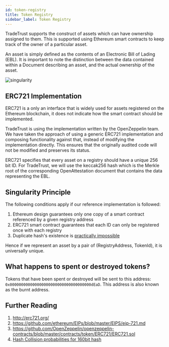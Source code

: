 ```yaml
---
id: token-registry
title: Token Registry
sidebar_label: Token Registry
---
```


TradeTrust supports the construct of assets which can have ownership assigned to them. This is supported using Ethereum smart contracts to keep track of the owner of a particular asset.

An asset is simply defined as the contents of an Electronic Bill of Lading (EBL). It is important to note the distinction between the data contained within a Document describing an asset, and the actual ownership of the asset.

![singularity](/docs/overview/token-registry/token-registry-singularity.svg)

## ERC721 Implementation

ERC721 is a only an interface that is widely used for assets registered on the Ethereum blockchain, it does not indicate how the smart contract should be implemented.

TradeTrust is using the implementation written by the OpenZeppelin team. We have taken the approach of using a generic ERC721 implementation and composing functionality against that, instead of modifying the implementation directly. This ensures that the originally audited code will not be modified and preserves its status.

ERC721 specifies that every asset on a registry should have a unique 256 bit ID. For TradeTrust, we will use the keccak256 hash which is the Merkle root of the corresponding OpenAttestation document that contains the data representing the EBL.

## Singularity Principle

The following conditions apply if our reference implementation is followed:

1. Ethereum design guarantees only one copy of a smart contract referenced by a given registry address
1. ERC721 smart contract guarantees that each ID can only be registered once with each registry
1. Duplicate hash's existence is [practically impossible](https://preshing.com/20110504/hash-collision-probabilities/)

Hence if we represent an asset by a pair of (RegistryAddress, TokenId), it is universally unique.

## What happens to spent or destroyed tokens?

Tokens that have been spent or destroyed will be sent to this address: `0x000000000000000000000000000000000000dEaD`. This address is also known as the burnt address.

## Further Reading

1. http://erc721.org/
1. https://github.com/ethereum/EIPs/blob/master/EIPS/eip-721.md
1. https://github.com/OpenZeppelin/openzeppelin-contracts/blob/master/contracts/token/ERC721/ERC721.sol
1. [Hash Collision probabilities for 160bit hash](https://preshing.com/20110504/hash-collision-probabilities/)
